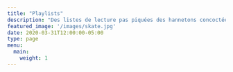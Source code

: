 ```yaml
---
title: "Playlists"
description: "Des listes de lecture pas piquées des hannetons concoctées par nos soins."
featured_image: '/images/skate.jpg'
date: 2020-03-31T12:00:00-05:00
type: page
menu:
  main:
    weight: 1
---
```

